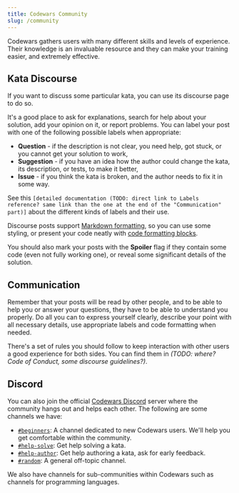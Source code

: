```yaml
---
title: Codewars Community
slug: /community
---
```


Codewars gathers users with many different skills and levels of experience. Their knowledge is an invaluable resource and they can make your training easier, and extremely effective.

## Kata Discourse

If you want to discuss some particular kata, you can use its discourse page to do so.

It's a good place to ask for explanations, search for help about your solution, add your opinion on it, or report problems. You can label your post with one of the following possible labels when appropriate:

- **Question** - if the description is not clear, you need help, got stuck, or you cannot get your solution to work,
- **Suggestion** - if you have an idea how the author could change the kata, its description, or tests, to make it better,
- **Issue** - if you think the kata is broken, and the author needs to fix it in some way.

See this `[detailed documentation (TODO: direct link to Labels reference? same link than the one at the end of the "Communication" part)]` about the different kinds of labels and their use.

Discourse posts support [Markdown formatting](/references/markdown/), so you can use some styling, or present your code neatly with [code formatting blocks](/references/markdown/extensions/#sequential-code-blocks).

You should also mark your posts with the **Spoiler** flag if they contain some code (even not fully working one), or reveal some significant details of the solution.

## Communication

Remember that your posts will be read by other people, and to be able to help you or answer your questions, they have to be able to understand you properly. Do all you can to express yourself clearly, describe your point with all necessary details, use appropriate labels and code formatting when needed.

There's a set of rules you should follow to keep interaction with other users a good experience for both sides. You can find them in _(TODO: where? Code of Conduct, some discourse guidelines?)_.

## Discord

You can also join the official [Codewars Discord](https://discord.gg/7U9t33jrgG) server where the community hangs out and helps each other. The following are some channels we have:

- [`#beginners`](https://discord.com/channels/846624424199061524/846953079710023699): A channel dedicated to new Codewars users. We'll help you get comfortable within the community.
- [`#help-solve`](https://discord.com/channels/846624424199061524/846628654716551198): Get help solving a kata.
- [`#help-author`](https://discord.com/channels/846624424199061524/846628678602588200): Get help authoring a kata, ask for early feedback. 
- [`#random`](https://discord.com/channels/846624424199061524/846624870187401227): A general off-topic channel.

We also have channels for sub-communities within Codewars such as channels for programming languages.
